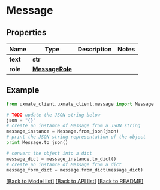 # Message


## Properties
Name | Type | Description | Notes
------------ | ------------- | ------------- | -------------
**text** | **str** |  | 
**role** | [**MessageRole**](MessageRole.md) |  | 

## Example

```python
from uxmate_client.uxmate_client.message import Message

# TODO update the JSON string below
json = "{}"
# create an instance of Message from a JSON string
message_instance = Message.from_json(json)
# print the JSON string representation of the object
print Message.to_json()

# convert the object into a dict
message_dict = message_instance.to_dict()
# create an instance of Message from a dict
message_form_dict = message.from_dict(message_dict)
```
[[Back to Model list]](../README.md#documentation-for-models) [[Back to API list]](../README.md#documentation-for-api-endpoints) [[Back to README]](../README.md)


